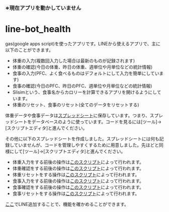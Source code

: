 
### ※現在アプリを動かしていません

# line-bot_health

gas(google apps script)を使ったアプリです。LINEから使えるアプリで、主に以下のことができます。
- 体重の入力(複数回入力した場合は最新のものが記録されます)
- 体重の確認(今日の体重、昨日の体重、週単位や月単位などの統計情報)
- 食事の入力(PFC、よく食べるものはデフォルトにして入力を簡単にしています)
- 食事の確認(今日のPFC、昨日のPFC、週単位や月単位などの統計情報)
- Slisimという、食事名からカロリーを計算できるアプリを開けるようにしています。
- 体重のリセット、食事のリセット(全てのデータをリセットする)

体重データや食事データは[スプレッドシート](https://docs.google.com/spreadsheets/d/1HIIa2pAwfRJ6N3ImC2MEfVSNWZL6hiPCo8QCCbvgPU0/edit?usp=sharing)に保存しています。つまり、スプレッドシートをデータベースのように使っています。コードを見るには[ツール]->[スクリプトエディタ]と進んでください。


その他に以下のスプレッドシートを作成しました。スプレッドシートには何も記録していませんが、コードを管理しやすくするために用意しました。先ほどと同様にして[ツール]->[スクリプトエディタ]と進んでください。
- 体重入力をする前後の操作は[このスクリプト](https://docs.google.com/spreadsheets/d/1FcUqcl-xWIi5fkYVbcc_wIZsuCjJUaQxvBDHhlyj7iI/edit?usp=sharing)によって行われます。
- 体重確認をする前後の操作は[このスクリプト](https://docs.google.com/spreadsheets/d/1cfLsRrtQYFRRhsWDRvmn4gzEIOuM02I74iAzKfNIw5c/edit?usp=sharing)によって行われます。
- 体重リセットをする操作は[このスクリプト](https://docs.google.com/spreadsheets/d/1i9rIeT7oMS_QQsnSL3UbCcCfa7YdDYGjMGXWSVwlCo0/edit?usp=sharing)によって行われます。
- 食事入力をする前後の操作は[このスクリプト](https://docs.google.com/spreadsheets/d/1FcUqcl-xWIi5fkYVbcc_wIZsuCjJUaQxvBDHhlyj7iI/edit?usp=sharing)によって行われます。
- 食事確認をする前後の操作は[このスクリプト](https://docs.google.com/spreadsheets/d/1i77mTMTzCfChaibQW0gWUAxluntmqKDVBqYJb4fYgCg/edit?usp=sharing)によって行われます。
- 食事リセットをする操作は[このスクリプト](https://docs.google.com/spreadsheets/d/1HIIa2pAwfRJ6N3ImC2MEfVSNWZL6hiPCo8QCCbvgPU0/edit?usp=sharing)によって行われます。



[ここ](https://lin.ee/cJ3o53K)でLINE追加することで、機能を確かめることができます。
